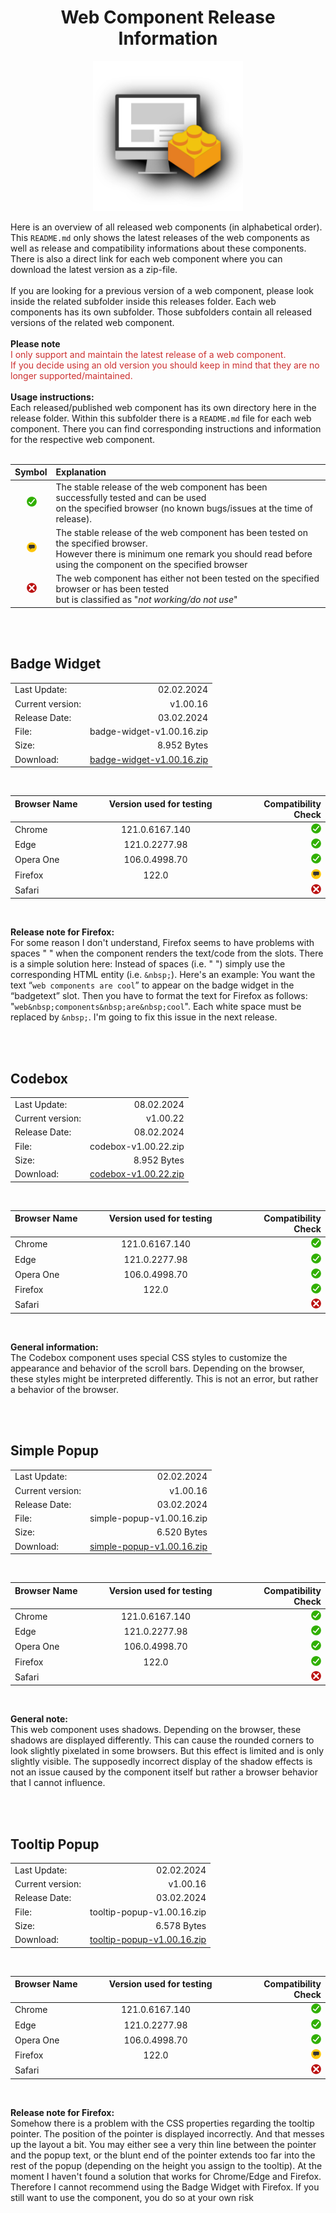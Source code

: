 <h1 align="center"> Web Component Release Information </h3>
<p align="center">
<img src="../assets/web-components-logo.svg" width="240px">
</p>

Here is an overview of all released web components (in alphabetical order). This <code>README.md</code> only shows the latest releases of the web components as well as release and compatibility informations about these components. There is also a direct link for each web component where you can download the latest version as a zip-file.
<br><br>
If you are looking for a previous version of a web component, please look inside the related subfolder inside this releases folder. Each web components has its own subfolder. Those subfolders contain all released versions of the related web component.
<br><br>
<strong>Please note</strong><br>
<font color="#CC3030">I only support and maintain the latest release of a web component.<br>
If you decide using an old version you should keep in mind that they are no longer supported/maintained.</font>
<br><br>
<strong>Usage instructions:</strong><br>
Each released/published web component has its own directory here in the release folder. Within this subfolder there is a <code>README.md</code> file for each web component. There you can find corresponding instructions and information for the respective web component.
<br><br>

| Symbol | Explanation |
| :-- | :-- |
| &nbsp;&nbsp;&nbsp;&nbsp;&nbsp;<img src="../assets/status-stable.svg" width="16"> | The stable release of the web component has been successfully tested  and can be used<br> on the specified browser (no known bugs/issues at the time of release).
| &nbsp;&nbsp;&nbsp;&nbsp;&nbsp;<img src="../assets/status-remark.svg" width="16"> | The stable release of the web component has been tested on the specified browser.<br>However there is minimum one remark you should read before using the component on the specified browser
| &nbsp;&nbsp;&nbsp;&nbsp;&nbsp;<img src="../assets/status-failed.svg" width="16"> | The web component has either not been tested on the specified browser or has been tested<br>but is classified as "<i>not working/do not use</i>"

<br><br>

## Badge Widget

|||
|:-|-:|
|Last Update:    |                  02.02.2024|
|Current version:|                    v1.00.16|
|Release Date:   |                  03.02.2024|
|File:           |   badge-widget-v1.00.16.zip|
|Size:           |                 8.952 Bytes|
|Download:       |[badge-widget-v1.00.16.zip](https://github.com/praetoriani/web-components/raw/main/releases/badge-widget/badge-widget-v1.00.16.zip)|

<br>

| Browser Name &nbsp;&nbsp;&nbsp; | &nbsp;&nbsp;&nbsp; Version used for testing &nbsp;&nbsp;&nbsp; | &nbsp;&nbsp;&nbsp; Compatibility Check |
|:--|:-:|--:|
| Chrome | 121.0.6167.140 | <img src="../assets/status-stable.svg" width="16"> |
| Edge | 121.0.2277.98 | <img src="../assets/status-stable.svg" width="16"> |
| Opera One | 106.0.4998.70 | <img src="../assets/status-stable.svg" width="16"> |
| Firefox | 122.0 | <img src="../assets/status-remark.svg" width="16"> |
| Safari | &nbsp; | <img src="../assets/status-failed.svg" width="16"> |

<br>

<strong>Release note for Firefox:</strong><br>
For some reason I don't understand, Firefox seems to have problems with spaces " " when the component renders the text/code from the slots. There is a simple solution here: Instead of spaces (i.e. " ") simply use the corresponding HTML entity (i.e. <code>\&nbsp;</code>). Here's an example: You want the text “<code>web components are cool</code>” to appear on the badge widget in the “badgetext” slot. Then you have to format the text for Firefox as follows: "<code>web\&nbsp;components\&nbsp;are\&nbsp;cool</code>". Each white space must be replaced by <code>\&nbsp;</code>. I'm going to fix this issue in the next release.

<br><br>

## Codebox

|  |  |
|:-|-:|
|Last Update:    |                  08.02.2024|
|Current version:|                    v1.00.22|
|Release Date:   |                  08.02.2024|
|File:           |   codebox-v1.00.22.zip|
|Size:           |                 8.952 Bytes|
|Download:       |[codebox-v1.00.22.zip](https://github.com/praetoriani/web-components/raw/main/releases/code-box/codebox-v1.00.22.zip)|

<br>

| Browser Name &nbsp;&nbsp;&nbsp; | &nbsp;&nbsp;&nbsp; Version used for testing &nbsp;&nbsp;&nbsp; | &nbsp;&nbsp;&nbsp; Compatibility Check |
|:--|:-:|--:|
| Chrome | 121.0.6167.140 | <img src="../assets/status-stable.svg" width="16"> |
| Edge | 121.0.2277.98 | <img src="../assets/status-stable.svg" width="16"> |
| Opera One | 106.0.4998.70 | <img src="../assets/status-stable.svg" width="16"> |
| Firefox | 122.0 | <img src="../assets/status-stable.svg" width="16"> |
| Safari | &nbsp; | <img src="../assets/status-failed.svg" width="16"> |

<br>

<strong>General information:</strong><br>
The Codebox component uses special CSS styles to customize the appearance and behavior of the scroll bars. Depending on the browser, these styles might be interpreted differently. This is not an error, but rather a behavior of the browser.

<br><br>

## Simple Popup

|||
|:-|-:|
|Last Update:    |                  02.02.2024|
|Current version:|                    v1.00.16|
|Release Date:   |                  03.02.2024|
|File:           |   simple-popup-v1.00.16.zip|
|Size:           |                 6.520 Bytes|
|Download:       |[simple-popup-v1.00.16.zip](https://github.com/praetoriani/web-components/raw/main/releases/simple-popup/simple-popup-v1.00.16.zip)|

<br>

| Browser Name &nbsp;&nbsp;&nbsp; | &nbsp;&nbsp;&nbsp; Version used for testing &nbsp;&nbsp;&nbsp; | &nbsp;&nbsp;&nbsp; Compatibility Check |
|:--|:-:|--:|
| Chrome | 121.0.6167.140 | <img src="../assets/status-stable.svg" width="16"> |
| Edge | 121.0.2277.98 | <img src="../assets/status-stable.svg" width="16"> |
| Opera One | 106.0.4998.70 | <img src="../assets/status-stable.svg" width="16"> |
| Firefox | 122.0 | <img src="../assets/status-stable.svg" width="16"> |
| Safari | &nbsp; | <img src="../assets/status-failed.svg" width="16"> |

<br>

<strong>General note:</strong><br>
This web component uses shadows. Depending on the browser, these shadows are displayed differently. This can cause the rounded corners to look slightly pixelated in some browsers. But this effect is limited and is only slightly visible. The supposedly incorrect display of the shadow effects is not an issue caused by the component itself but rather a browser behavior that I cannot influence.

<br><br>

## Tooltip Popup

|||
|:-|-:|
|Last Update:    |                  02.02.2024|
|Current version:|                    v1.00.16|
|Release Date:   |                  03.02.2024|
|File:           |  tooltip-popup-v1.00.16.zip|
|Size:           |                 6.578 Bytes|
|Download:       |[tooltip-popup-v1.00.16.zip](https://github.com/praetoriani/web-components/raw/main/releases/tooltip-popup/tooltip-popup-v1.00.16.zip)|

<br>

| Browser Name &nbsp;&nbsp;&nbsp; | &nbsp;&nbsp;&nbsp; Version used for testing &nbsp;&nbsp;&nbsp; | &nbsp;&nbsp;&nbsp; Compatibility Check |
|:--|:-:|--:|
| Chrome | 121.0.6167.140 | <img src="../assets/status-stable.svg" width="16"> |
| Edge | 121.0.2277.98 | <img src="../assets/status-stable.svg" width="16"> |
| Opera One | 106.0.4998.70 | <img src="../assets/status-stable.svg" width="16"> |
| Firefox | 122.0 | <img src="../assets/status-remark.svg" width="16"> |
| Safari | &nbsp; | <img src="../assets/status-failed.svg" width="16"> |

<br>

<strong>Release note for Firefox:</strong><br>
Somehow there is a problem with the CSS properties regarding the tooltip pointer. The position of the pointer is displayed incorrectly. And that messes up the layout a bit. You may either see a very thin line between the pointer and the popup text, or the blunt end of the pointer extends too far into the rest of the popup (depending on the height you assign to the tooltip). At the moment I haven't found a solution that works for Chrome/Edge and Firefox. Therefore I cannot recommend using the Badge Widget with Firefox. If you still want to use the component, you do so at your own risk

<br>


